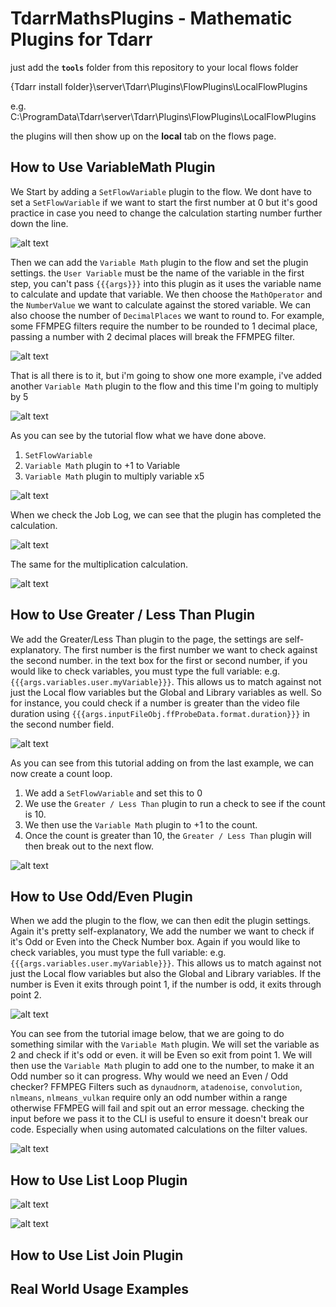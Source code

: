 # TdarrMathsPlugins - Mathematic Plugins for Tdarr

just add the **`tools`** folder from this repository to your local flows folder

{Tdarr install folder}\server\Tdarr\Plugins\FlowPlugins\LocalFlowPlugins

e.g. C:\ProgramData\Tdarr\server\Tdarr\Plugins\FlowPlugins\LocalFlowPlugins

the plugins will then show up on the **local** tab on the flows page.

## How to Use VariableMath Plugin

We Start by adding a `SetFlowVariable` plugin to the flow. We dont have to set a `SetFlowVariable` if we want to start the first number at 0 but it's good practice in case you need to change the calculation starting number further down the line.

![alt text](https://github.com/digitalassassins/TdarrMathsPlugins/blob/main/screenshots/1-Calculation-SetFlowVariable.png "Add SetFlowVariable and change the settings")

Then we can add the `Variable Math` plugin to the flow and set the plugin settings. the `User Variable` must be the name of the variable in the first step, you can't pass `{{{args}}}` into this plugin as it uses the variable name to calculate and update that variable. We then choose the `MathOperator` and the `NumberValue` we want to calculate against the stored variable.
We can also choose the number of `DecimalPlaces` we want to round to. For example, some FFMPEG filters require the number to be rounded to 1 decimal place, passing a number with 2 decimal places will break the FFMPEG filter.

![alt text](https://github.com/digitalassassins/TdarrMathsPlugins/blob/main/screenshots/2-Calculation-Add2.png "Add Tdarr Calculation Plugin, Tdarr add a number to a variable")

That is all there is to it, but i'm going to show one more example, i've added another `Variable Math` plugin to the flow and this time I'm going to multiply by 5

![alt text](https://github.com/digitalassassins/TdarrMathsPlugins/blob/main/screenshots/3-Calculation-Multiply5.png "Tdarr maths multiply by a number")

As you can see by the tutorial flow what we have done above. 
1) `SetFlowVariable`
2)  `Variable Math` plugin to +1 to Variable
3)   `Variable Math` plugin to multiply variable x5

![alt text](https://github.com/digitalassassins/TdarrMathsPlugins/blob/main/screenshots/4-Calculation-Tutorial.png "Tdarr Math Plugin Tutorial")

When we check the Job Log, we can see that the plugin has completed the calculation.

![alt text](https://github.com/digitalassassins/TdarrMathsPlugins/blob/main/screenshots/5-Calculation-AddLogFeedback.png "Tdarr Add 1 to Number")

The same for the multiplication calculation.

![alt text](https://github.com/digitalassassins/TdarrMathsPlugins/blob/main/screenshots/6-Calculation-MultiplyLogFeedback.png "Tdarr Multiply by a number")

## How to Use Greater / Less Than Plugin
We add the Greater/Less Than plugin to the page, the settings are self-explanatory. The first number is the first number we want to check against the second number. in the text box for the first or second number, if you would like to check variables, you must type the full variable: e.g. `{{{args.variables.user.myVariable}}}`. This allows us to match against not just the Local flow variables but the Global and Library variables as well.
So for instance, you could check if a number is greater than the video file duration using `{{{args.inputFileObj.ffProbeData.format.duration}}}` in the second number field.

![alt text](https://github.com/digitalassassins/TdarrMathsPlugins/blob/main/screenshots/21-GreaterLess-PluginSettings.png "Add Tdarr Calculation Plugin, Tdarr add a number to a variable")

As you can see from this tutorial adding on from the last example, we can now create a count loop.
1) We add a `SetFlowVariable` and set this to 0
2) We use the `Greater / Less Than` plugin to run a check to see if the count is 10.
3) We then use the `Variable Math` plugin to +1 to the count.
4) Once the count is greater than 10, the `Greater / Less Than` plugin will then break out to the next flow.

![alt text](https://github.com/digitalassassins/TdarrMathsPlugins/blob/main/screenshots/22-GreaterLess-Tutorial.png "Add Tdarr Calculation Plugin, Tdarr add a number to a variable")

## How to Use Odd/Even Plugin
When we add the plugin to the flow, we can then edit the plugin settings. Again it's pretty self-explanatory, We add the number we want to check if it's Odd or Even into the Check Number box. Again if you would like to check variables, you must type the full variable: e.g. `{{{args.variables.user.myVariable}}}`. This allows us to match against not just the Local flow variables but also the Global and Library variables. If the number is Even it exits through point 1, if the number is odd, it exits through point 2.

![alt text](https://github.com/digitalassassins/TdarrMathsPlugins/blob/main/screenshots/31-OddEven-PluginSettings.png "Add Tdarr Calculation Plugin, Tdarr add a number to a variable")

You can see from the tutorial image below, that we are going to do something similar with the `Variable Math` plugin. We will set the variable as 2 and check if it's odd or even. it will be Even so exit from point 1. We will then use the `Variable Math` plugin to add one to the number, to make it an Odd number so it can progress. Why would we need an Even / Odd checker? FFMPEG Filters such as `dynaudnorm`, `atadenoise`, `convolution`, `nlmeans`, `nlmeans_vulkan` require only an odd number within a range otherwise FFMPEG will fail and spit out an error message. checking the input before we pass it to the CLI is useful to ensure it doesn't break our code. Especially when using automated calculations on the filter values.

![alt text](https://github.com/digitalassassins/TdarrMathsPlugins/blob/main/screenshots/32-OddEven-Tutorial.png "Add Tdarr Calculation Plugin, Tdarr add a number to a variable")

## How to Use List Loop Plugin



![alt text](https://github.com/digitalassassins/TdarrMathsPlugins/blob/main/screenshots/41-ArrayLoop-PluginSettings.png "Add Tdarr Calculation Plugin, Tdarr add a number to a variable")



![alt text](https://github.com/digitalassassins/TdarrMathsPlugins/blob/main/screenshots/42-ArrayLoop-Tutorial.png "Add Tdarr Calculation Plugin, Tdarr add a number to a variable")

## How to Use List Join Plugin



## Real World Usage Examples
